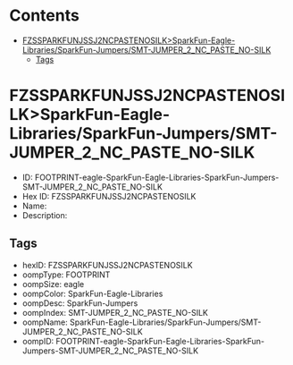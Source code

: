 



Contents
========

* [FZSSPARKFUNJSSJ2NCPASTENOSILK>SparkFun-Eagle-Libraries/SparkFun-Jumpers/SMT-JUMPER_2_NC_PASTE_NO-SILK](#fzssparkfunjssj2ncpastenosilksparkfun-eagle-librariessparkfun-jumperssmt-jumper_2_nc_paste_no-silk)
	* [Tags](#tags)

# FZSSPARKFUNJSSJ2NCPASTENOSILK>SparkFun-Eagle-Libraries/SparkFun-Jumpers/SMT-JUMPER_2_NC_PASTE_NO-SILK

- ID: FOOTPRINT-eagle-SparkFun-Eagle-Libraries-SparkFun-Jumpers-SMT-JUMPER_2_NC_PASTE_NO-SILK
- Hex ID: FZSSPARKFUNJSSJ2NCPASTENOSILK
- Name: 
- Description: 

## Tags

- hexID: FZSSPARKFUNJSSJ2NCPASTENOSILK
- oompType: FOOTPRINT
- oompSize: eagle
- oompColor: SparkFun-Eagle-Libraries
- oompDesc: SparkFun-Jumpers
- oompIndex: SMT-JUMPER_2_NC_PASTE_NO-SILK
- oompName: SparkFun-Eagle-Libraries/SparkFun-Jumpers/SMT-JUMPER_2_NC_PASTE_NO-SILK
- oompID: FOOTPRINT-eagle-SparkFun-Eagle-Libraries-SparkFun-Jumpers-SMT-JUMPER_2_NC_PASTE_NO-SILK
